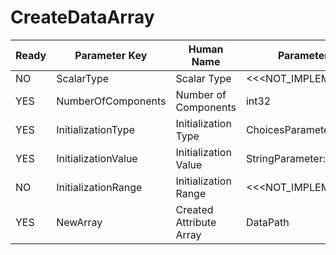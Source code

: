 # CreateDataArray #

| Ready | Parameter Key | Human Name | Parameter Type | Parameter Class |
|-------|---------------|------------|-----------------|----------------|
| NO | ScalarType | Scalar Type | <<<NOT_IMPLEMENTED>>> | ScalarTypeFilterParameter |
| YES | NumberOfComponents | Number of Components | int32 | Int32Parameter |
| YES | InitializationType | Initialization Type | ChoicesParameter::ValueType | ChoicesParameter |
| YES | InitializationValue | Initialization Value | StringParameter::ValueType | StringParameter |
| NO | InitializationRange | Initialization Range | <<<NOT_IMPLEMENTED>>> | RangeFilterParameter |
| YES | NewArray | Created Attribute Array | DataPath | ArrayCreationParameter |
